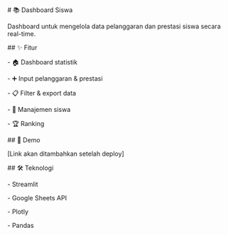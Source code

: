 \# 📚 Dashboard Siswa



Dashboard untuk mengelola data pelanggaran dan prestasi siswa secara real-time.



\## ✨ Fitur

\- 🏠 Dashboard statistik

\- ➕ Input pelanggaran \& prestasi

\- 📋 Filter \& export data

\- 👥 Manajemen siswa

\- 🏆 Ranking



\## 🚀 Demo

\[Link akan ditambahkan setelah deploy]



\## 🛠️ Teknologi

\- Streamlit

\- Google Sheets API

\- Plotly

\- Pandas

